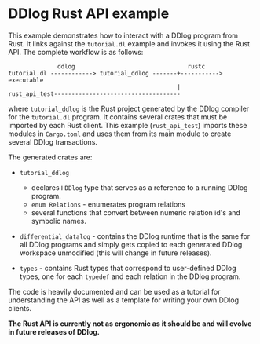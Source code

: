 # DDlog Rust API example

This example demonstrates how to interact with a DDlog program from
Rust.  It links against the `tutorial.dl` example and invokes it using the
Rust API.  The complete workflow is as follows:

```
              ddlog                                rustc
tutorial.dl ------------> tutorial_ddlog -------+-----------> executable
                                                |
rust_api_test------------------------------------
```

where `tutorial_ddlog` is the Rust project generated by the DDlog compiler for the `tutorial.dl`
program.  It contains several crates that must be imported by each Rust client.
This example (`rust_api_test`) imports these modules in `Cargo.toml` and uses
them from its main module to create several DDlog transactions.

The generated crates are:

* `tutorial_ddlog`
  * declares `HDDlog` type that serves as a reference to a running DDlog program.
  * `enum Relations` - enumerates program relations
  * several functions that convert between numeric relation id's and symbolic names.

* `differential_datalog` - contains the DDlog runtime that is the same for all DDlog programs and
  simply gets copied to each generated DDlog workspace unmodified (this will change in future releases).

* `types` - contains Rust types that correspond to user-defined DDlog types, one for each `typedef` and
   each relation in the DDlog program.

The code is heavily documented and can be used as a tutorial for understanding
the API as well as a template for writing your own DDlog clients.

**The Rust API is currently not as ergonomic as it should be and will evolve in
future releases of DDlog.**
